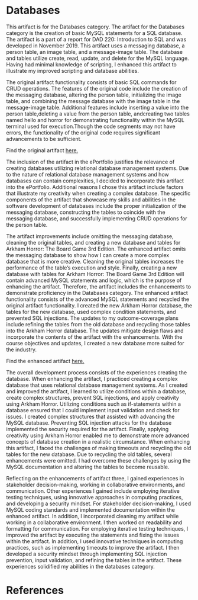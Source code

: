 # Databases

This artifact is for the Databases category. The artifact for the Databases category is the creation of basic MySQL statements for a SQL database. The artifact is a part of a report for DAD 220: Introduction to SQL and was developed in November 2019. This artifact uses a messaging database, a person table, an image table, and a message-image table. The database and tables utilize create, read, update, and delete for the MySQL language. Having had minimal knowledge of scripting, I enhanced this artifact to illustrate my improved scripting and database abilities.


The original artifact functionality consists of basic SQL commands for CRUD operations. The features of the original code include the creation of the messaging database, altering the person table, initializing the image table, and combining the message database with the image table in the message-image table. Additional features include inserting a value into the person table,deleting a value from the person table, andcreating two tables named hello and horror for demonstrating functionality within the MySQL terminal used for execution.Though the code segments may not have errors, the functionality of the original code requires significant advancements to be sufficient.

Find the original artifact [here.](https://github.com/GalarianRapidash2345/Enhancement-Three/blob/main/OldArtifact.sql)

The inclusion of the artifact in the ePortfolio justifies the relevance of creating databases utilizing relational database management systems. Due to the nature of relational database management systems and how databases can contain complexities, I decided to incorporate this artifact into the ePortfolio. Additional reasons I chose this artifact include factors that illustrate my creativity when creating a complex database. The specific components of the artifact that showcase my skills and abilities in the software development of databases include the proper initialization of the messaging database, constructing the tables to coincide with the messaging database, and successfully implementing CRUD operations for the person table.


The artifact improvements include omitting the messaging database, cleaning the original tables, and creating a new database and tables for Arkham Horror: The Board Game 3rd Edition. The enhanced artifact omits the messaging database to show how I can create a more complex database that is more creative. Cleaning the original tables increases the performance of the table’s execution and style. Finally, creating a new database with tables for Arkham Horror: The Board Game 3rd Edition will contain advanced MySQL statements and logic, which is the purpose of enhancing the artifact. Therefore, the artifact includes the enhancements to demonstrate proficiency in the Databases category.
The enhanced artifact functionality consists of the advanced MySQL statements and recycled the original artifact functionality. I created the new Arkham Horror database, the tables for the new database, used complex condition statements, and prevented SQL injections. The updates to my outcome-coverage plans include refining the tables from the old database and recycling those tables into the Arkham Horror database. The updates mitigate design flaws and incorporate the contents of the artifact with the enhancements. With the course objectives and updates, I created a new database more suited for the industry.

Find the enhanced artifact [here.](https://github.com/GalarianRapidash2345/Enhancement-Three/blob/main/EnhancedArtifact.sql)

The overall development process consists of the experiences creating the database. When enhancing the artifact, I practiced creating a complex database that uses relational database management systems. As I created and improved the artifact, I learned to utilize conditions within a database, create complex structures, prevent SQL injections, and apply creativity using Arkham Horror. Utilizing conditions such as if-statements within a database ensured that I could implement input validation and check for issues. I created complex structures that assisted with advancing the MySQL database. Preventing SQL injection attacks for the database implemented the security required for the artifact. Finally, applying creativity using Arkham Horror enabled me to demonstrate more advanced concepts of database creation in a realistic circumstance. When enhancing this artifact, I faced the challenges of making timeouts and recycling the old tables for the new database. Due to recycling the old tables, several enhancements were omitted. I had overcome these challenges by using the MySQL documentation and altering the tables to become reusable.


Reflecting on the enhancements of artifact three, I gained experiences in stakeholder decision-making, working in collaborative environments, and communication. Other experiences I gained include employing iterative testing techniques, using innovative approaches in computing practices, and developing a security mindset. For stakeholder decision-making, I used MySQL coding standards and implemented documentation within the enhanced artifact. In addition, I incorporated cleaning my artifact while working in a collaborative environment. I then worked on readability and formatting for communication. For employing iterative testing techniques, I improved the artifact by executing the statements and fixing the issues within the artifact. In addition, I used innovative techniques in computing practices, such as implementing timeouts to improve the artifact. I then developed a security mindset through implementing SQL injection prevention, input validation, and refining the tables in the artifact. These experiences solidified my abilities in the databases category.

# References
